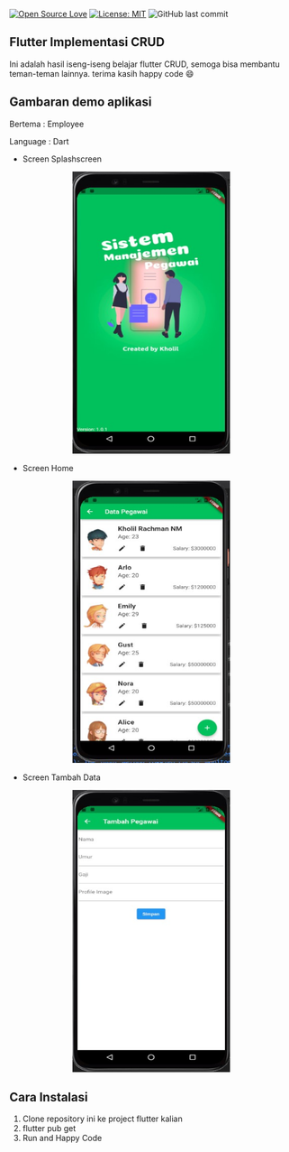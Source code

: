 [![Open Source Love](https://badges.frapsoft.com/os/v1/open-source.svg?style=flat)](https://github.com/ellerbrock/open-source-badges/)
[![License: MIT](https://img.shields.io/badge/License-MIT-green.svg)](https://opensource.org/licenses/MIT)
![GitHub last commit](https://img.shields.io/github/last-commit/kholilrnm/Flutter_CRUD_API)

## Flutter Implementasi CRUD
Ini adalah hasil iseng-iseng belajar flutter CRUD, semoga bisa membantu teman-teman lainnya. terima kasih happy code :smile:

## Gambaran demo aplikasi
<p>Bertema : Employee</p>
<p>Language : Dart</p>

* Screen Splashscreen

<p align="center"><img src="/screenshot/1.jpg" width="280px" height="500px"></p>

* Screen Home

<p align="center"><img src="/screenshot/2.jpg" width="280px" height="500px"></p>

* Screen Tambah Data

<p align="center"><img src="/screenshot/3.jpg" width="280px" height="500px"></p>

## Cara Instalasi
1. Clone repository ini ke project flutter kalian
2. flutter pub get
3. Run and Happy Code

